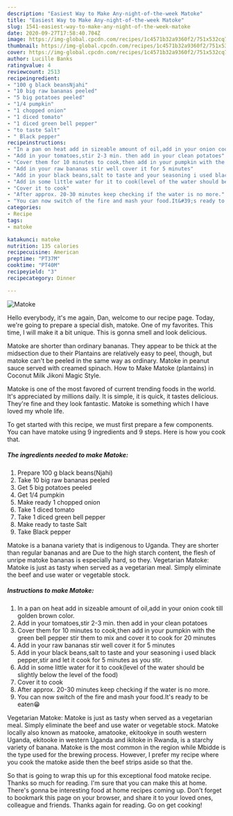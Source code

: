 ```yaml
---
description: "Easiest Way to Make Any-night-of-the-week Matoke"
title: "Easiest Way to Make Any-night-of-the-week Matoke"
slug: 1541-easiest-way-to-make-any-night-of-the-week-matoke
date: 2020-09-27T17:58:40.704Z
image: https://img-global.cpcdn.com/recipes/1c4571b32a9360f2/751x532cq70/matoke-recipe-main-photo.jpg
thumbnail: https://img-global.cpcdn.com/recipes/1c4571b32a9360f2/751x532cq70/matoke-recipe-main-photo.jpg
cover: https://img-global.cpcdn.com/recipes/1c4571b32a9360f2/751x532cq70/matoke-recipe-main-photo.jpg
author: Lucille Banks
ratingvalue: 4
reviewcount: 2513
recipeingredient:
- "100 g black beansNjahi"
- "10 big raw bananas peeled"
- "5 big potatoes peeled"
- "1/4 pumpkin"
- "1 chopped onion"
- "1 diced tomato"
- "1 diced green bell pepper"
- "to taste Salt"
- " Black pepper"
recipeinstructions:
- "In a pan on heat add in sizeable amount of oil,add in your onion cook till golden brown color."
- "Add in your tomatoes,stir 2-3 min. then add in your clean potatoes"
- "Cover them for 10 minutes to cook,then add in your pumpkin with the green bell pepper stir them to mix and cover it to cook for 20 minutes"
- "Add in your raw bananas stir well cover it for 5 minutes"
- "Add in your black beans,salt to taste and your seasoning i used black pepper,stir and let it cook for 5 minutes as you stir."
- "Add in some little water for it to cook(level of the water should be slightly below the level of the food)"
- "Cover it to cook"
- "After approx. 20-30 minutes keep checking if the water is no more."
- "You can now switch of the fire and mash your food.It&#39;s ready to be eaten😁"
categories:
- Recipe
tags:
- matoke

katakunci: matoke 
nutrition: 135 calories
recipecuisine: American
preptime: "PT37M"
cooktime: "PT40M"
recipeyield: "3"
recipecategory: Dinner

---
```



![Matoke](https://img-global.cpcdn.com/recipes/1c4571b32a9360f2/751x532cq70/matoke-recipe-main-photo.jpg)

Hello everybody, it's me again, Dan, welcome to our recipe page. Today, we're going to prepare a special dish, matoke. One of my favorites. This time, I will make it a bit unique. This is gonna smell and look delicious.

Matoke are shorter than ordinary bananas. They appear to be thick at the midsection due to their Plantains are relatively easy to peel, though, but matoke can&#39;t be peeled in the same way as ordinary. Matoke in peanut sauce served with creamed spinach. How to Make Matoke (plantains) in Coconut Milk Jikoni Magic Style.

Matoke is one of the most favored of current trending foods in the world. It's appreciated by millions daily. It is simple, it is quick, it tastes delicious. They're fine and they look fantastic. Matoke is something which I have loved my whole life.


To get started with this recipe, we must first prepare a few components. You can have matoke using 9 ingredients and 9 steps. Here is how you cook that.

<!--inarticleads1-->

##### The ingredients needed to make Matoke:

1. Prepare 100 g black beans(Njahi)
1. Take 10 big raw bananas peeled
1. Get 5 big potatoes peeled
1. Get 1/4 pumpkin
1. Make ready 1 chopped onion
1. Take 1 diced tomato
1. Take 1 diced green bell pepper
1. Make ready to taste Salt
1. Take  Black pepper


Matoke is a banana variety that is indigenous to Uganda. They are shorter than regular bananas and are Due to the high starch content, the flesh of unripe matoke bananas is especially hard, so they. Vegetarian Matoke: Matoke is just as tasty when served as a vegetarian meal. Simply eliminate the beef and use water or vegetable stock. 

<!--inarticleads2-->

##### Instructions to make Matoke:

1. In a pan on heat add in sizeable amount of oil,add in your onion cook till golden brown color.
1. Add in your tomatoes,stir 2-3 min. then add in your clean potatoes
1. Cover them for 10 minutes to cook,then add in your pumpkin with the green bell pepper stir them to mix and cover it to cook for 20 minutes
1. Add in your raw bananas stir well cover it for 5 minutes
1. Add in your black beans,salt to taste and your seasoning i used black pepper,stir and let it cook for 5 minutes as you stir.
1. Add in some little water for it to cook(level of the water should be slightly below the level of the food)
1. Cover it to cook
1. After approx. 20-30 minutes keep checking if the water is no more.
1. You can now switch of the fire and mash your food.It&#39;s ready to be eaten😁


Vegetarian Matoke: Matoke is just as tasty when served as a vegetarian meal. Simply eliminate the beef and use water or vegetable stock. Matoke locally also known as matooke, amatooke, ekitookye in south western Uganda, ekitooke in western Uganda and ikitoke in Rwanda, is a starchy variety of banana. Matoke is the most common in the region while Mbidde is the type used for the brewing process. However, I prefer my recipe where you cook the matoke aside then the beef strips aside so that the. 

So that is going to wrap this up for this exceptional food matoke recipe. Thanks so much for reading. I'm sure that you can make this at home. There's gonna be interesting food at home recipes coming up. Don't forget to bookmark this page on your browser, and share it to your loved ones, colleague and friends. Thanks again for reading. Go on get cooking!
